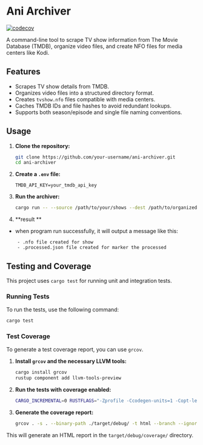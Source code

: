 # Ani Archiver

[![codecov](https://codecov.io/gh/LFlops/ani-archiver/branch/develop/graph/badge.svg)](https://codecov.io/gh/LFlops/ani-archiver)


A command-line tool to scrape TV show information from The Movie Database (TMDB), organize video files, and create NFO files for media centers like Kodi.

## Features

*   Scrapes TV show details from TMDB.
*   Organizes video files into a structured directory format.
*   Creates `tvshow.nfo` files compatible with media centers.
*   Caches TMDB IDs and file hashes to avoid redundant lookups.
*   Supports both season/episode and single file naming conventions.

## Usage

1.  **Clone the repository:**
    ```bash
    git clone https://github.com/your-username/ani-archiver.git
    cd ani-archiver
    ```

2.  **Create a `.env` file:**
    ```
    TMDB_API_KEY=your_tmdb_api_key
    ```

3.  **Run the archiver:**
    ```bash
    cargo run -- --source /path/to/your/shows --dest /path/to/organized/shows
    ```
4. **result **
* when program run successfully, it will output a message like this:
```shell
    - .nfo file created for show
    - .processed.json file created for marker the processed
```
## Testing and Coverage

This project uses `cargo test` for running unit and integration tests.

### Running Tests

To run the tests, use the following command:

```bash
cargo test
```

### Test Coverage

To generate a test coverage report, you can use `grcov`.

1.  **Install `grcov` and the necessary LLVM tools:**
    ```bash
    cargo install grcov
    rustup component add llvm-tools-preview
    ```

2.  **Run the tests with coverage enabled:**
    ```bash
    CARGO_INCREMENTAL=0 RUSTFLAGS="-Zprofile -Ccodegen-units=1 -Copt-level=0 -Clink-dead-code -Coverflow-checks=off -Zpanic_abort_tests -Cpanic=abort" RUSTDOCFLAGS="-Cpanic=abort" cargo test
    ```

3.  **Generate the coverage report:**
    ```bash
    grcov . -s . --binary-path ./target/debug/ -t html --branch --ignore-not-existing -o ./target/debug/coverage/
    ```

This will generate an HTML report in the `target/debug/coverage/` directory.